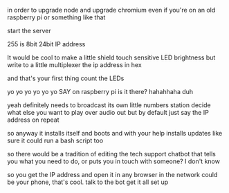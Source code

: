 in order to upgrade node
and upgrade chromium
even if you're on an old raspberry pi or something like that

start the server

255 is 8bit
24bit IP address

It would be cool to make a little shield
touch sensitive LED brightness
but write to a little multiplexer the ip address in hex

and that's your first thing
count the LEDs

yo yo yo yo yo yo
SAY
on raspberry pi
is it there?
hahahhaha duh

yeah definitely needs to broadcast its own little numbers station
decide what else you want to play over audio out
but by default
just say the IP address on repeat

so anyway it installs itself and boots and with your help installs updates
like sure it could run a bash script too

so there would be a tradition of editing the tech support chatbot
that tells you what you need to do, or puts you in touch with someone? I don't know

so you get the IP address and open it in any browser in the network
could be your phone, that's cool.
talk to the bot get it all set up